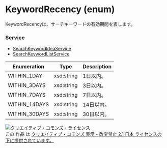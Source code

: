 # KeywordRecency (enum)
KeywordRecencyは、サーチキーワードの有効期間を表します。

### Service
+ [SearchKeywordIdeaService](../services/SearchKeywordIdeaService.md)
+ [SearchKeywordListService](../services/SearchKeywordListService.md)

| Enumeration | Type | Description | 
|---|---|---|
| WITHIN_1DAY | xsd:string | 1日以内。 |
| WITHIN_3DAYS | xsd:string | 3日以内。 |
| WITHIN_7DAYS | xsd:string | 7日以内。 |
| WITHIN_14DAYS | xsd:string | 14日以内。 |
| WITHIN_30DAYS | xsd:string | 30日以内。 |

<a rel="license" href="http://creativecommons.org/licenses/by-nd/2.1/jp/">
<img alt="クリエイティブ・コモンズ・ライセンス" style="border-width:0" src="https://i.creativecommons.org/l/by-nd/2.1/jp/88x31.png" />
</a><br />
この 作品 は <a rel="license" href="http://creativecommons.org/licenses/by-nd/2.1/jp/">
クリエイティブ・コモンズ 表示 - 改変禁止 2.1 日本 ライセンスの下に提供されています。</a>
